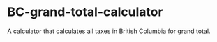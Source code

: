 # BC-grand-total-calculator
A calculator that calculates all taxes in British Columbia for grand total.
